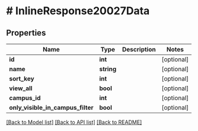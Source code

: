 # # InlineResponse20027Data

## Properties

Name | Type | Description | Notes
------------ | ------------- | ------------- | -------------
**id** | **int** |  | [optional]
**name** | **string** |  | [optional]
**sort_key** | **int** |  | [optional]
**view_all** | **bool** |  | [optional]
**campus_id** | **int** |  | [optional]
**only_visible_in_campus_filter** | **bool** |  | [optional]

[[Back to Model list]](../../README.md#models) [[Back to API list]](../../README.md#endpoints) [[Back to README]](../../README.md)
